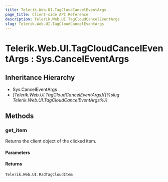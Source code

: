 ```yaml
---
title: Telerik.Web.UI.TagCloudCancelEventArgs
page_title: Client-side API Reference
description: Telerik.Web.UI.TagCloudCancelEventArgs
slug: Telerik.Web.UI.TagCloudCancelEventArgs
---
```


# Telerik.Web.UI.TagCloudCancelEventArgs : Sys.CancelEventArgs

## Inheritance Hierarchy

* Sys.CancelEventArgs
* *[Telerik.Web.UI.TagCloudCancelEventArgs]({%slug Telerik.Web.UI.TagCloudCancelEventArgs%})*

## Methods

###  get_item

Returns the client object of the clicked item. 

#### Parameters

#### Returns

`Telerik.Web.UI.RadTagCloudItem` 
